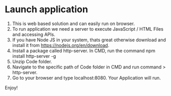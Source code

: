 
# Launch application

1. This is web based solution and can easily run on browser.
2. To run application we need a server to execute JavaScript / HTML Files and accessing APIs.
3. If you have Node JS in your system, thats great otherwise download and install it from https://nodejs.org/en/download.
4. Install a package called http-server. In CMD, run the command npm install http-server -g
5. Unzip Code folder.
6. Navigate to the specific path of Code folder in CMD and run command >  http-server.
7. Go to your browser and type localhost:8080. Your Application will run.

Enjoy!